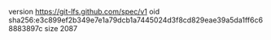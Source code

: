 version https://git-lfs.github.com/spec/v1
oid sha256:e3c899ef2b349e7e1a79dcb1a7445024d3f8cd829eae39a5da1ff6c68883897c
size 2087

